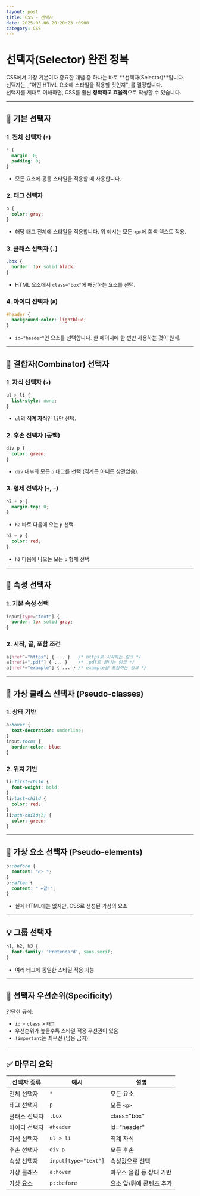```yaml
---
layout: post
title: CSS - 선택자
date: 2025-03-06 20:20:23 +0900
category: CSS
---
```

# 선택자(Selector) 완전 정복

CSS에서 가장 기본이자 중요한 개념 중 하나는 바로 **선택자(Selector)**입니다.  
선택자는 _"어떤 HTML 요소에 스타일을 적용할 것인지"_를 결정합니다.  
선택자를 제대로 이해하면, CSS를 훨씬 **정확하고 효율적**으로 작성할 수 있습니다.

---

## 📌 기본 선택자

### 1. **전체 선택자 (`*`)**
```css
* {
  margin: 0;
  padding: 0;
}
```
- 모든 요소에 공통 스타일을 적용할 때 사용합니다.

### 2. **태그 선택자**
```css
p {
  color: gray;
}
```
- 해당 태그 전체에 스타일을 적용합니다. 위 예시는 모든 `<p>`에 회색 텍스트 적용.

### 3. **클래스 선택자 (`.`)**
```css
.box {
  border: 1px solid black;
}
```
- HTML 요소에서 `class="box"`에 해당하는 요소를 선택.

### 4. **아이디 선택자 (`#`)**
```css
#header {
  background-color: lightblue;
}
```
- `id="header"`인 요소를 선택합니다. 한 페이지에 한 번만 사용하는 것이 원칙.

---

## 🧲 결합자(Combinator) 선택자

### 1. **자식 선택자 (`>`)**
```css
ul > li {
  list-style: none;
}
```
- `ul`의 **직계 자식**인 `li`만 선택.

### 2. **후손 선택자 (공백)**
```css
div p {
  color: green;
}
```
- `div` 내부의 모든 `p` 태그를 선택 (직계든 아니든 상관없음).

### 3. **형제 선택자 (`+`, `~`)**
```css
h2 + p {
  margin-top: 0;
}
```
- `h2` 바로 다음에 오는 `p` 선택.

```css
h2 ~ p {
  color: red;
}
```
- `h2` 다음에 나오는 모든 `p` 형제 선택.

---

## 🎯 속성 선택자

### 1. **기본 속성 선택**
```css
input[type="text"] {
  border: 1px solid gray;
}
```

### 2. **시작, 끝, 포함 조건**
```css
a[href^="https"] { ... }   /* https로 시작하는 링크 */
a[href$=".pdf"] { ... }    /* .pdf로 끝나는 링크 */
a[href*="example"] { ... } /* example을 포함하는 링크 */
```

---

## 🧠 가상 클래스 선택자 (Pseudo-classes)

### 1. **상태 기반**
```css
a:hover {
  text-decoration: underline;
}
input:focus {
  border-color: blue;
}
```

### 2. **위치 기반**
```css
li:first-child {
  font-weight: bold;
}
li:last-child {
  color: red;
}
li:nth-child(2) {
  color: green;
}
```

---

## 🎨 가상 요소 선택자 (Pseudo-elements)

```css
p::before {
  content: "👉 ";
}
p::after {
  content: " ←끝!";
}
```
- 실제 HTML에는 없지만, CSS로 생성된 가상의 요소

---

## 💡 그룹 선택자

```css
h1, h2, h3 {
  font-family: 'Pretendard', sans-serif;
}
```
- 여러 태그에 동일한 스타일 적용 가능

---

## 🧠 선택자 우선순위(Specificity)

간단한 규칙:
- `id` > `class` > `태그`
- 우선순위가 높을수록 스타일 적용 우선권이 있음
- `!important`는 최우선 (남용 금지)

---

## ✅ 마무리 요약

| 선택자 종류 | 예시 | 설명 |
|-------------|------|------|
| 전체 선택자 | `*` | 모든 요소 |
| 태그 선택자 | `p` | 모든 `<p>` |
| 클래스 선택자 | `.box` | class="box" |
| 아이디 선택자 | `#header` | id="header" |
| 자식 선택자 | `ul > li` | 직계 자식 |
| 후손 선택자 | `div p` | 모든 후손 |
| 속성 선택자 | `input[type="text"]` | 속성값으로 선택 |
| 가상 클래스 | `a:hover` | 마우스 올림 등 상태 기반 |
| 가상 요소 | `p::before` | 요소 앞/뒤에 콘텐츠 추가 |